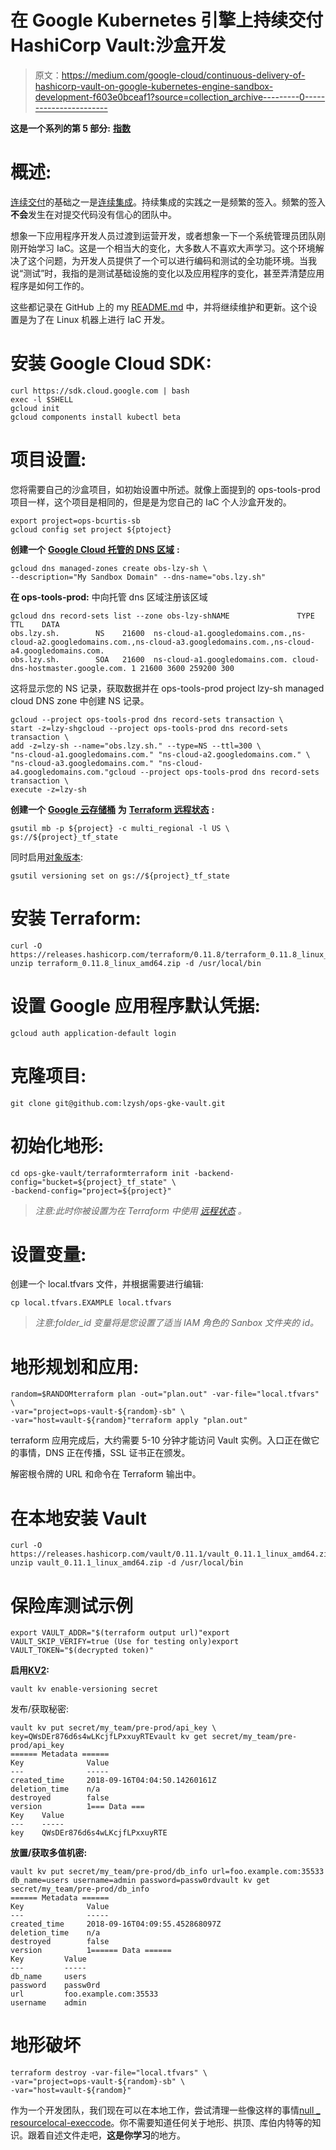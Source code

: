 # 在 Google Kubernetes 引擎上持续交付 HashiCorp Vault:沙盒开发

> 原文：<https://medium.com/google-cloud/continuous-delivery-of-hashicorp-vault-on-google-kubernetes-engine-sandbox-development-f603e0bceaf1?source=collection_archive---------0----------------------->

**这是一个系列的第 5 部分:** [**指数**](/@blzysh/continuous-delivery-of-hashicorp-vault-on-google-kubernetes-engine-bcbf4e75f0f6)

# 概述:

[连续交付](https://continuousdelivery.com)的基础之一是[连续集成](https://continuousdelivery.com/foundations/continuous-integration)。持续集成的实践之一是频繁的签入。频繁的签入**不会**发生在对提交代码没有信心的团队中。

想象一下应用程序开发人员过渡到运营开发，或者想象一下一个系统管理员团队刚刚开始学习 IaC。这是一个相当大的变化，大多数人不喜欢大声学习。这个环境解决了这个问题，为开发人员提供了一个可以进行编码和测试的全功能环境。当我说“测试”时，我指的是测试基础设施的变化以及应用程序的变化，甚至弄清楚应用程序是如何工作的。

这些都记录在 GitHub 上的 my [README.md](https://github.com/lzysh/ops-gke-vault/blob/master/README.md) 中，并将继续维护和更新。这个设置是为了在 Linux 机器上进行 IaC 开发。

# 安装 Google Cloud SDK:

```
curl https://sdk.cloud.google.com | bash
exec -l $SHELL
gcloud init
gcloud components install kubectl beta
```

# 项目设置:

您将需要自己的沙盒项目，如初始设置中所述。就像上面提到的 ops-tools-prod 项目一样，这个项目是相同的，但是是为您自己的 IaC 个人沙盒开发的。

```
export project=ops-bcurtis-sb
gcloud config set project ${ptoject}
```

**创建一个** [**Google Cloud 托管的 DNS 区域**](https://cloud.google.com/dns/zones) **:**

```
gcloud dns managed-zones create obs-lzy-sh \
--description="My Sandbox Domain" --dns-name="obs.lzy.sh"
```

**在 ops-tools-prod:** 中向托管 dns 区域注册该区域

```
gcloud dns record-sets list --zone obs-lzy-shNAME               TYPE  TTL    DATA
obs.lzy.sh.        NS    21600  ns-cloud-a1.googledomains.com.,ns-cloud-a2.googledomains.com.,ns-cloud-a3.googledomains.com.,ns-cloud-a4.googledomains.com.
obs.lzy.sh.        SOA   21600  ns-cloud-a1.googledomains.com. cloud-dns-hostmaster.google.com. 1 21600 3600 259200 300
```

这将显示您的 NS 记录，获取数据并在 ops-tools-prod project lzy-sh managed cloud DNS zone 中创建 NS 记录。

```
gcloud --project ops-tools-prod dns record-sets transaction \
start -z=lzy-shgcloud --project ops-tools-prod dns record-sets transaction \
add -z=lzy-sh --name="obs.lzy.sh." --type=NS --ttl=300 \
"ns-cloud-a1.googledomains.com." "ns-cloud-a2.googledomains.com." \
"ns-cloud-a3.googledomains.com." "ns-cloud-a4.googledomains.com."gcloud --project ops-tools-prod dns record-sets transaction \
execute -z=lzy-sh
```

**创建一个** [**Google 云存储桶**](https://cloud.google.com/storage/docs/creating-buckets) **为** [**Terraform 远程状态**](https://www.terraform.io/docs/state/remote.html) **:**

```
gsutil mb -p ${project} -c multi_regional -l US \
gs://${project}_tf_state
```

同时启用[对象版本](https://cloud.google.com/storage/docs/object-versioning):

```
gsutil versioning set on gs://${project}_tf_state
```

# 安装 Terraform:

```
curl -O https://releases.hashicorp.com/terraform/0.11.8/terraform_0.11.8_linux_amd64.zipsudo unzip terraform_0.11.8_linux_amd64.zip -d /usr/local/bin
```

# 设置 Google 应用程序默认凭据:

```
gcloud auth application-default login
```

# 克隆项目:

```
git clone git@github.com:lzysh/ops-gke-vault.git
```

# 初始化地形:

```
cd ops-gke-vault/terraformterraform init -backend-config="bucket=${project}_tf_state" \
-backend-config="project=${project}"
```

> *注意:此时你被设置为在 Terraform 中使用* [*远程状态*](https://www.terraform.io/docs/state/remote.html) *。*

# 设置变量:

创建一个 local.tfvars 文件，并根据需要进行编辑:

```
cp local.tfvars.EXAMPLE local.tfvars
```

> *注意:folder_id 变量将是您设置了适当 IAM 角色的 Sanbox 文件夹的 id。*

# 地形规划和应用:

```
random=$RANDOMterraform plan -out="plan.out" -var-file="local.tfvars" \
-var="project=ops-vault-${random}-sb" \
-var="host=vault-${random}"terraform apply "plan.out"
```

terraform 应用完成后，大约需要 5-10 分钟才能访问 Vault 实例。入口正在做它的事情，DNS 正在传播，SSL 证书正在颁发。

解密根令牌的 URL 和命令在 Terraform 输出中。

# 在本地安装 Vault

```
curl -O https://releases.hashicorp.com/vault/0.11.1/vault_0.11.1_linux_amd64.zipsudo unzip vault_0.11.1_linux_amd64.zip -d /usr/local/bin
```

# 保险库测试示例

```
export VAULT_ADDR="$(terraform output url)"export VAULT_SKIP_VERIFY=true (Use for testing only)export VAULT_TOKEN="$(decrypted token)"
```

**启用**[**KV2**](https://www.vaultproject.io/docs/secrets/kv/kv-v2.html)**:**

```
vault kv enable-versioning secret
```

发布/获取秘密:

```
vault kv put secret/my_team/pre-prod/api_key \ key=QWsDEr876d6s4wLKcjfLPxxuyRTEvault kv get secret/my_team/pre-prod/api_key
====== Metadata ======
Key              Value
---              -----
created_time     2018-09-16T04:04:50.14260161Z
deletion_time    n/a
destroyed        false
version          1=== Data ===
Key    Value
---    -----
key    QWsDEr876d6s4wLKcjfLPxxuyRTE
```

**放置/获取多值机密:**

```
vault kv put secret/my_team/pre-prod/db_info url=foo.example.com:35533 db_name=users username=admin password=passw0rdvault kv get secret/my_team/pre-prod/db_info
====== Metadata ======
Key              Value
---              -----
created_time     2018-09-16T04:09:55.452868097Z
deletion_time    n/a
destroyed        false
version          1====== Data ======
Key         Value
---         -----
db_name     users
password    passw0rd
url         foo.example.com:35533
username    admin
```

# 地形破坏

```
terraform destroy -var-file="local.tfvars" \
-var="project=ops-vault-${random}-sb" \
-var="host=vault-${random}"
```

作为一个开发团队，我们现在可以在本地工作，尝试清理一些像这样的事情[null _ resource](https://www.terraform.io/docs/provisioners/null_resource.html)[local-exec](https://www.terraform.io/docs/provisioners/local-exec.html)[code](https://github.com/lzysh/ops-gke-vault/blob/master/terraform/main.tf#L267)。你不需要知道任何关于地形、拱顶、库伯内特等的知识。跟着自述文件走吧，**这是你学习**的地方。